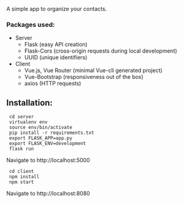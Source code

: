 A simple app to organize your contacts.

### Packages used:
- Server
    - Flask (easy API creation)
    - Flask-Cors (cross-origin requests during local development)
    - UUID (unique identifiers)
- Client
    - Vue.js, Vue Router (minimal Vue-cli generated project)
    - Vue-Bootstrap (responsiveness out of the box)
    - axios (HTTP requests)

## Installation:
```
 cd server
 virtualenv env
 source env/bin/activate
 pip install -r requirements.txt
 export FLASK_APP=app.py
 export FLASK_ENV=development
 flask run
``` 
Navigate to http://localhost:5000

```
 cd client
 npm install
 npm start
```
Navigate to http://localhost:8080
